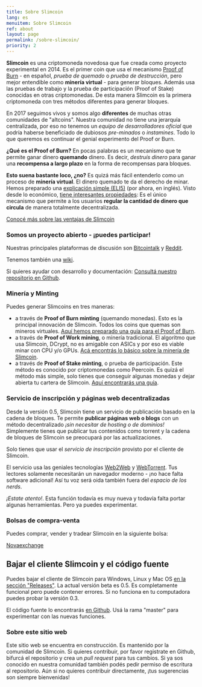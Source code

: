```yaml
---
title: Sobre Slimcoin
lang: es
menuitem: Sobre Slimcoin
ref: about
layout: page
permalink: /sobre-slimcoin/
priority: 2
---
```


**Slimcoin** es una criptomoneda novedosa que fue creada como proyecto experimental en 2014. Es el primer coin que usa el mecanismo [Proof of Burn](https://en.bitcoin.it/wiki/Proof_of_burn) - en español, *prueba de quemado* o *prueba de destrucción*, pero mejor entendible como **minería virtual** - para generar bloques. Además usa las pruebas de trabajo y la prueba de participación (Proof of Stake) conocidas en otras criptomonedas. De esta manera Slimcoin es la primera criptomoneda con tres métodos diferentes para generar bloques. 

En 2017 seguimos vivos y somos algo **diferentes** de muchas otras comunidades de "altcoins". Nuestra comunidad no tiene una jerarquía centralizada, por eso no tenemos un *equipo de desarrolladores oficial* que podría haberse beneficiado de dubiosos *pre-minados* o *instamines*. Todo lo que queremos es continuar el genial experimento del Proof or Burn.

**¿Qué es el Proof of Burn?** En pocas palabras es un mecanismo que te permite ganar dinero **quemando** dinero. Es decir, *destruís dinero* para ganar una **recompensa a largo plazo** en la forma de recompensas para bloques. 

**Esto suena bastante loco, ¿no?** Es quizá más fácil entenderlo como un proceso de **minería virtual**. El dinero quemado te da el derecho de minar. Hemos preparado una [explicación simple (ELI5)](/proof-of-burn-eli5/) (por ahora, en inglés). Visto desde lo económico, [tiene interesantes propiedades](https://github.com/slimcoin-project/Slimcoin/wiki/The-magic-of-Proof-of-Burn): Es el único mecanismo que permite a los usuarios **regular la cantidad de dinero que circula** de manera totalmente decentralizada.

[Conocé más sobre las ventajas de Slimcoin](/advantages/)

### Somos un proyecto abierto - ¡puedes participar!

Nuestras principales plataformas de discusión son [Bitcointalk](https://bitcointalk.org/index.php?topic=1141676.0) y [Reddit](http://reddit.com/r/slimcoin). 

Tenemos también una [wiki](https://github.com/slimcoin-project/Slimcoin/wiki).

Si quieres ayudar con desarrollo y documentación: [Consultá nuestro repositorio en Github](https://github.com/slimcoin-project/).

### Minería y Minting

Puedes generar Slimcoins en tres maneras:

* a través de **Proof of Burn minting** (quemando monedas). Esto es la principal innovación de Slimcoin. Todos los coins que quemas son mineros virtuales. [Aquí hemos preparado una guía para el Proof of Burn](/pob-minting-guide/).
* a través de **Proof of Work mining**, o minería tradicional. El algoritmo que usa Slimcoin, DCrypt, no es amigable con ASICs y por eso es viable minar con CPU y/o GPUs. [Acá encontrás lo básico sobre la minería de Slimcoin](/mining-guide/).
* a través de **Proof of Stake minting**, o prueba de participación. Este método es conocido por criptomonedas como Peercoin. Es quizá el método más simple, solo tienes que conseguir algunas monedas y dejar abierta tu cartera de Slimcoin. [Aquí encontrarás una guía](/pos-minting-guide/).

### Servicio de inscripción y páginas web decentralizadas

Desde la versión 0.5, Slimcoin tiene un servicio de publicación basado en la cadena de bloques. Te permite **publicar páginas web o blogs** con un método decentralizado *¡sin necesitar de hosting o de dominios!* Simplemente tienes que publicar tus contenidos como torrent y la cadena de bloques de Slimcoin se preocupará por las actualizaciones.

Solo tienes que usar el *servicio de inscripción* provisto por el cliente de Slimcoin.

El servicio usa las geniales tecnologías [Web2Web](https://github.com/elendirx/web2web) y [WebTorrent](https://webtorrent.io/). Tus lectores solamente necesitarán un navegador moderno - ¡no hace falta software adicional! Así tu voz será oida también fuera del *espacio de los nerds*.

*¡Estate atento!*. Esta función todavía es muy nueva y todavía falta portar algunas herramientas. Pero ya puedes experimentar.

### Bolsas de compra-venta

Puedes comprar, vender y tradear Slimcoin en la siguiente bolsa:

[Novaexchange](https://novaexchange.com/market/BTC_SLM)

## Bajar el cliente Slimcoin y el código fuente

Puedes bajar el cliente de Slimcoin para Windows, Linux y Mac OS [en la sección "Releases"](https://github.com/slimcoin-project/Slimcoin/releases). La actual versión beta es 0.5. Es completamente funcional pero puede contener errores. Si no funciona en tu computadora puedes probar la versión 0.3.

El código fuente lo encontrarás [en Github](https://github.com/slimcoin-project/Slimcoin). Usá la rama "master" para experimentar con las nuevas funciones.

### Sobre este sitio web

Este sitio web se encuentra en construcción. Es mantenido por la comunidad de Slimcoin. Si quieres contribuir, por favor registrate en Github, bifurcá el repositorio y crea un *pull request* para tus cambios. Si ya sos conocido en nuestra comunidad también podés pedir permiso de escritura al repositorio. Aún si no quieres contribuir directamente, ¡tus sugerencias son siempre bienvenidas!
